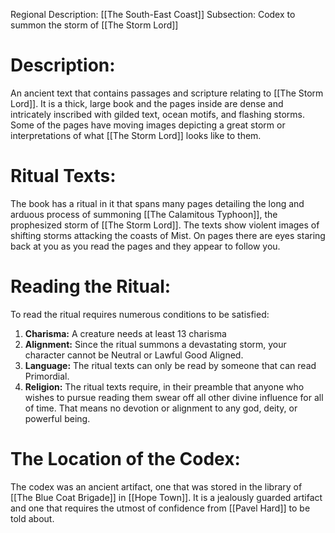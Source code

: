 Regional Description: [[The South-East Coast]]
Subsection: Codex to summon the storm of [[The Storm Lord]]
# Description:
An ancient text that contains passages and scripture relating to [[The Storm Lord]]. It is a thick, large book and the pages inside are dense and intricately inscribed with gilded text, ocean motifs, and flashing storms. Some of the pages have moving images depicting a great storm or interpretations of what [[The Storm Lord]] looks like to them. 
# Ritual Texts:
The book has a ritual in it that spans many pages detailing the long and arduous process of summoning [[The Calamitous Typhoon]], the prophesized storm of [[The Storm Lord]]. The texts show violent images of shifting storms attacking the coasts of Mist. On pages there are eyes staring back at you as you read the pages and they appear to follow you. 
# Reading the Ritual:
To read the ritual requires numerous conditions to be satisfied:
1. **Charisma:** A creature needs at least 13 charisma
2. **Alignment:** Since the ritual summons a devastating storm, your character cannot be Neutral or Lawful Good Aligned.
3. **Language:** The ritual texts can only be read by someone that can read Primordial. 
4. **Religion:** The ritual texts require, in their preamble that anyone who wishes to pursue reading them swear off all other divine influence for all of time. That means no devotion or alignment to any god, deity, or powerful being. 
# The Location of the Codex:
The codex was an ancient artifact, one that was stored in the library of [[The Blue Coat Brigade]] in [[Hope Town]]. It is a jealously guarded artifact and one that requires the utmost of confidence from [[Pavel Hard]] to be told about.